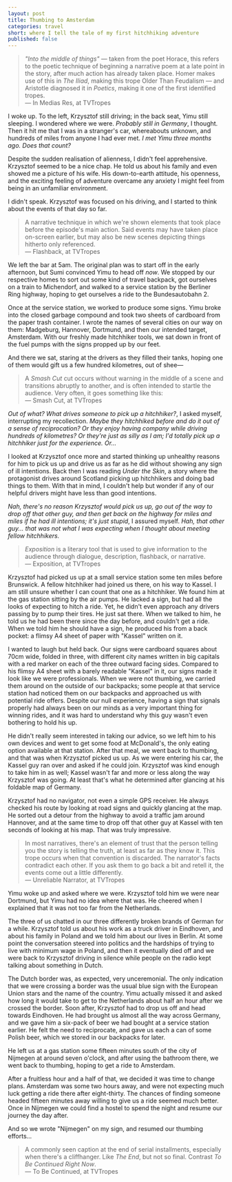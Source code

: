 ```yaml
---
layout: post
title: Thumbing to Amsterdam
categories: travel
short: where I tell the tale of my first hitchhiking adventure
published: false
---
```


> *"Into the middle of things"* &mdash; taken from the poet Horace, this refers to
> the poetic technique of beginning a narrative poem at a late point in the
> story, after much action has already taken place. Homer makes use of this in
> *The Iliad*, making this trope Older Than Feudalism &mdash; and Aristotle
> diagnosed it in *Poetics*, making it one of the first identified tropes.  
> &mdash; In Medias Res, at TVTropes

I woke up. To the left, Krzysztof still driving; in the back seat, Yimu still
sleeping. I wondered where we were. *Probably still in Germany*, I thought. Then
it hit me that I was in a stranger's car, whereabouts unknown, and hundreds of
miles from anyone I had ever met. *I met Yimu three months ago. Does that
count?*

Despite the sudden realisation of alienness, I didn't feel apprehensive.
Krzysztof seemed to be a nice chap. He told us about his family and even showed
me a picture of his wife. His down-to-earth attitude, his openness, and the
exciting feeling of adventure overcame any anxiety I might feel from being in an
unfamiliar environment.

I didn't speak. Krzysztof was focused on his driving, and I started to think
about the events of that day so far.

> A narrative technique in which we're shown elements that took place before the
> episode's main action. Said events may have taken place on-screen earlier, but
> may also be new scenes depicting things hitherto only referenced.  
> &mdash; Flashback, at TVTropes

We left the bar at 5am. The original plan was to start off in the early
afternoon, but Sumi convinced Yimu to head off *now*. We stopped by our
respective homes to sort out some kind of travel backpack, got ourselves on a
train to Michendorf, and walked to a service station by the Berliner Ring
highway, hoping to get ourselves a ride to the Bundesautobahn 2.

Once at the service station, we worked to produce some signs. Yimu broke into
the closed garbage compound and took two sheets of cardboard from the paper trash
container. I wrote the names of several cities on our way on them: Madgeburg,
Hannover, Dortmund, and then our intended target, Amsterdam. With our freshly
made hitchhiker tools, we sat down in front of the fuel pumps with the signs
propped up by our feet.

And there we sat, staring at the drivers as they filled their tanks, hoping one
of them would gift us a few hundred kilometres, out of shee&mdash;

> A *Smash Cut* cut occurs without warning in the middle of a scene and
> transitions abruptly to another, and is often intended to startle the
> audience. Very often, it goes something like this:  
> &mdash; Smash Cut, at TVTropes

*Out of what? What drives someone to pick up a hitchhiker?*, I asked myself,
interrupting my recollection. *Maybe they hitchhiked before and do it out of a
sense of reciprocation? Or they enjoy having company while driving hundreds of
kilometres? Or they're just as silly as I am; I'd totally pick up a hitchhiker
just for the experience. Or...*

I looked at Krzysztof once more and started thinking up unhealthy reasons for
him to pick us up and drive us as far as he did without showing any sign of ill
intentions. Back then I was reading *Under the Skin*, a story where the
protagonist drives around Scotland picking up hitchhikers and doing bad things
to them. With that in mind, I couldn't help but wonder if any of our helpful
drivers might have less than good intentions.

*Nah, there's no reason Krzysztof would pick us up, go out of the way to drop
off that other guy, and then get back on the highway for miles and miles if he
had ill intentions; it's just stupid*, I assured myself. *Hah, that other
guy... that was not what I was expecting when I thought about meeting fellow
hitchhikers.*

> *Exposition* is a literary tool that is used to give information to the audience
> through dialogue, description, flashback, or narrative.  
> &mdash; Exposition, at TVTropes

Krzysztof had picked us up at a small service station some ten miles before
Brunswick. A fellow hitchhiker had joined us there, on his way to Kassel. I am
still unsure whether I can count that one as a hitchhiker. We found him at the
gas station sitting by the air pumps. He lacked a sign, but had all the looks of
expecting to hitch a ride. Yet, he didn't even approach any drivers passing by
to pump their tires. He just sat there. When we talked to him, he told us he had
been there since the day before, and couldn't get a ride. When we told him he
should have a sign, he produced his from a back pocket: a flimsy A4 sheet of
paper with "Kassel" written on it.

I wanted to laugh but held back. Our signs were cardboard squares about 70cm
wide, folded in three, with different city names written in big capitals with a
red marker on each of the three outward facing sides. Compared to his flimsy A4
sheet with a barely readable "Kassel" in it, our signs made it look like we were
professionals. When we were not thumbing, we carried them around on the outside
of our backpacks; some people at that service station had noticed them on our
backpacks and approached us with potential ride offers. Despite our null
experience, having a sign that signals properly had always been on our minds as
a very important thing for winning rides, and it was hard to understand why this
guy wasn't even bothering to hold his up.

He didn't really seem interested in taking our advice, so we left him to his own
devices and went to get some food at McDonald's, the only eating option
available at that station. After that meal, we went back to thumbing, and that
was when Krzysztof picked us up. As we were entering his car, the Kassel guy ran
over and asked if he could join. Krzysztof was kind enough to take him in as
well; Kassel wasn't far and more or less along the way Krzysztof was going. At
least that's what he determined after glancing at his foldable map of Germany.

Krzysztof had no navigator, not even a simple GPS receiver. He always checked
his route by looking at road signs and quickly glancing at the map. He sorted
out a detour from the highway to avoid a traffic jam around Hannover, and at the
same time to drop off that other guy at Kassel with ten seconds of looking at
his map. That was truly impressive.

> In most narratives, there's an element of trust that the person telling you
> the story is telling the truth, at least as far as they know it. This trope
> occurs when that convention is discarded. The narrator's facts contradict
> each other. If you ask them to go back a bit and retell it, the events come
> out a little differently.  
> &mdash; Unreliable Narrator, at TVTropes

Yimu woke up and asked where we were. Krzysztof told him we were near Dortmund,
but Yimu had no idea where that was. He cheered when I explained that it was not
too far from the Netherlands.

The three of us chatted in our three differently broken brands of German for a
while. Krzysztof told us about his work as a truck driver in Eindhoven, and
about his family in Poland and we told him about our lives in Berlin. At some
point the conversation steered into politics and the hardships of trying to
live with minimum wage in Poland, and then it eventually died off and we were
back to Krzysztof driving in silence while people on the radio kept talking
about something in Dutch.

The Dutch border was, as expected, very unceremonial. The only indication that
we were crossing a border was the usual blue sign with the European Union stars
and the name of the country. Yimu actually missed it and asked how long it would
take to get to the Netherlands about half an hour after we crossed the border.
Soon after, Krzysztof had to drop us off and head towards Eindhoven. He had
brought us almost all the way across Germany, and we gave him a six-pack of beer
we had bought at a service station earlier. He felt the need to reciprocate, and
gave us each a can of some Polish beer, which we stored in our backpacks for
later.

He left us at a gas station some fifteen minutes south of the city of Nijmegen at
around seven o'clock, and after using the bathroom there, we went back to
thumbing, hoping to get a ride to Amsterdam.

After a fruitless hour and a half of that, we decided it was time to change
plans. Amsterdam was some two hours away, and were not expecting much luck
getting a ride there after eight-thirty. The chances of finding someone headed
fifteen minutes away willing to give us a ride seemed much better. Once in
Nijmegen we could find a hostel to spend the night and resume our journey the
day after.

And so we wrote "Nijmegen" on my sign, and resumed our thumbing efforts...

> A commonly seen caption at the end of serial installments, especially when
> there's a cliffhanger. Like *The End*, but not so final. Contrast *To Be
> Continued Right Now*.  
> &mdash; To Be Continued, at TVTropes


